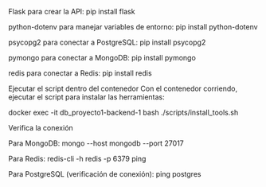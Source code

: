 Flask para crear la API:
pip install flask


python-dotenv para manejar variables de entorno:
pip install python-dotenv


psycopg2 para conectar a PostgreSQL:
pip install psycopg2


pymongo para conectar a MongoDB:
pip install pymongo


redis para conectar a Redis:
pip install redis


Ejecutar el script dentro del contenedor
Con el contenedor corriendo, ejecutar el script para instalar las herramientas:

docker exec -it db_proyecto1-backend-1 bash
./scripts/install_tools.sh

Verifica la conexión 

Para MongoDB:
mongo --host mongodb --port 27017

Para Redis:
redis-cli -h redis -p 6379 ping

Para PostgreSQL (verificación de conexión):
ping postgres
